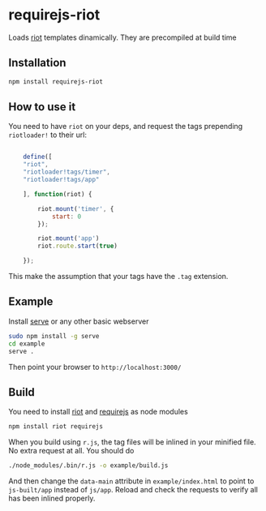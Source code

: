 # requirejs-riot
Loads [riot](http://riotjs.com/) templates dinamically. They are precompiled at build time

## Installation

```sh
npm install requirejs-riot
```

## How to use it

You need to have `riot` on your deps, and request the tags prepending `riotloader!` to their url:

```js

	define([
    "riot",
    "riotloader!tags/timer",
    "riotloader!tags/app"

	], function(riot) {

	    riot.mount('timer', {
	        start: 0
	    });

	    riot.mount('app')
	    riot.route.start(true)

	});

```

This make the assumption that your tags have the `.tag` extension. 


## Example

Install [serve](https://www.npmjs.com/package/serve) or any other basic webserver

```sh
sudo npm install -g serve
cd example
serve .
```

Then point your browser to `http://localhost:3000/`

## Build

You need to install [riot](http://riotjs.com/)  and [requirejs](https://www.npmjs.com/package/requirejs) as node modules

```sh
npm install riot requirejs
```

When you build using `r.js`, the tag files will be inlined in your minified file. No extra request at all. You should do

```sh
./node_modules/.bin/r.js -o example/build.js
```

And then change the `data-main` attribute in `example/index.html` to point to `js-built/app` instead of `js/app`. Reload
and check the requests to verify all has been inlined properly.

